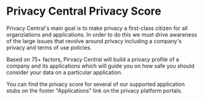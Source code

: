 # Privacy Central Privacy Score

Privacy Central's main goal is to make privacy a first-class citizen for all organziations and applications.  In order to do this we must drive awareness of the large issues that revolve around privacy including a company's privacy and terms of use policies.

Based on 75+ factors, Pirvacy Central will build a privacy profile of a company and its applications which will guide you on how safe you should consider your data on a particular application.

You can find the privacy score for several of our supported application stubs on the footer "Applications" link on the privacy platform portals.

